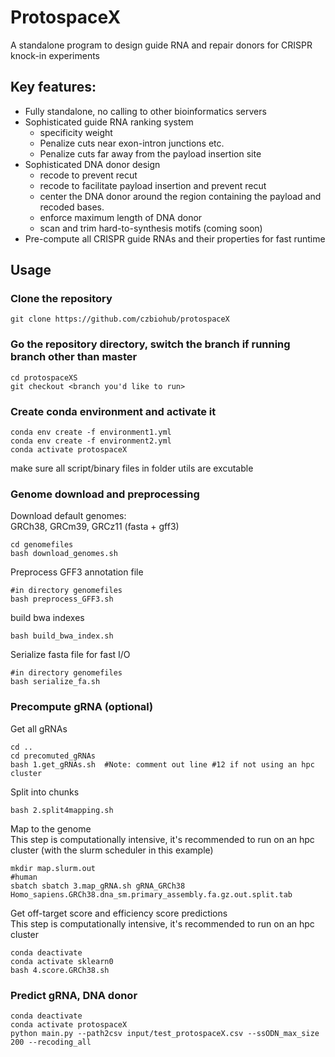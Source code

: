 # ProtospaceX  
A standalone program to design guide RNA and repair donors for CRISPR knock-in experiments  

## Key features:  
- Fully standalone, no calling to other bioinformatics servers
- Sophisticated guide RNA ranking system
  - specificity weight
  - Penalize cuts near exon-intron junctions etc.
  - Penalize cuts far away from the payload insertion site
- Sophisticated DNA donor design
  - recode to prevent recut
  - recode to facilitate payload insertion and prevent recut
  - center the DNA donor around the region containing the payload and recoded bases. 
  - enforce maximum length of DNA donor
  - scan and trim hard-to-synthesis motifs (coming soon)
- Pre-compute all CRISPR guide RNAs and their properties for fast runtime


## Usage

### Clone the repository
```
git clone https://github.com/czbiohub/protospaceX
```
### Go the repository directory, switch the branch if running branch other than master
```
cd protospaceXS
git checkout <branch you'd like to run>
```
### Create conda environment and activate it
```
conda env create -f environment1.yml
conda env create -f environment2.yml
conda activate protospaceX
```
make sure all script/binary files in folder utils are excutable
### Genome download and preprocessing
Download default genomes:   
GRCh38, GRCm39, GRCz11 (fasta + gff3)
```
cd genomefiles
bash download_genomes.sh
```
Preprocess GFF3 annotation file
```
#in directory genomefiles
bash preprocess_GFF3.sh
```
build bwa indexes
```
bash build_bwa_index.sh
```
Serialize fasta file for fast I/O
```
#in directory genomefiles
bash serialize_fa.sh
```
### Precompute gRNA (optional)
Get all gRNAs
```
cd ..
cd precomuted_gRNAs
bash 1.get_gRNAs.sh  #Note: comment out line #12 if not using an hpc cluster
```
Split into chunks
```
bash 2.split4mapping.sh
```
Map to the genome  
This step is computationally intensive, it's recommended to run on an hpc cluster (with the slurm scheduler in this example)

```
mkdir map.slurm.out
#human
sbatch sbatch 3.map_gRNA.sh gRNA_GRCh38 Homo_sapiens.GRCh38.dna_sm.primary_assembly.fa.gz.out.split.tab

```
Get off-target score and efficiency score predictions  
This step is computationally intensive, it's recommended to run on an hpc cluster
```
conda deactivate
conda activate sklearn0
bash 4.score.GRCh38.sh
```

### Predict gRNA, DNA donor
```
conda deactivate
conda activate protospaceX
python main.py --path2csv input/test_protospaceX.csv --ssODN_max_size 200 --recoding_all
```

